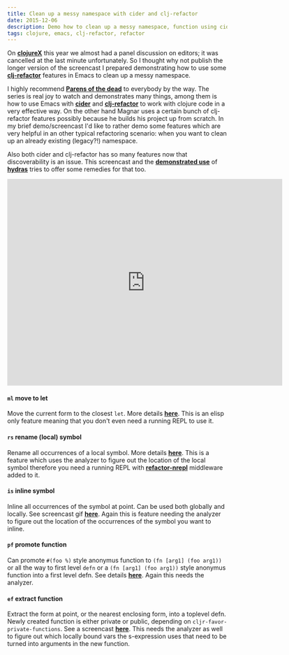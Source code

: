 ```yaml
---
title: Clean up a messy namespace with cider and clj-refactor
date: 2015-12-06
description: Demo how to clean up a messy namespace, function using cider and clj-refactor in emacs
tags: clojure, emacs, clj-refactor, refactor
---
```


On [**clojureX**](https://skillsmatter.com/conferences/6861-clojure-exchange-2015) this year we almost had a panel discussion on editors; it was cancelled at the last minute unfortunately. So I thought why not publish the longer version of the screencast I prepared demonstrating how to use some [**clj-refactor**](https://github.com/clojure-emacs/clj-refactor.el/wiki) features in Emacs to clean up a messy namespace.

I highly recommend [**Parens of the dead**](http://www.parens-of-the-dead.com) to everybody by the way. The series is real joy to watch and demonstrates many things, among them is how to use Emacs with [**cider**](https://github.com/clojure-emacs/cider) and [**clj-refactor**](https://github.com/clojure-emacs/clj-refactor.el/wiki) to work with clojure code in a very effective way. On the other hand Magnar uses a certain bunch of clj-refactor features possibly because he builds his project up from scratch. In my brief demo/screencast I'd like to rather demo some features which are very helpful in an other typical refactoring scenario: when you want to clean up an already existing (legacy?!) namespace.

Also both cider and clj-refactor has so many features now that discoverability is an issue. This screencast and the [**demonstrated use**](https://github.com/clojure-emacs/clj-refactor.el/wiki/hydra-code) of [**hydras**](https://github.com/abo-abo/hydra) tries to offer some remedies for that too.

<iframe width="630" height="473" src="https://www.youtube.com/embed/mOSUE3czp9w?rel=0&vq=large" frameborder="0" allowfullscreen></iframe>

#### `ml` move to let ####
Move the current form to the closest `let`. More details [**here**](https://github.com/clojure-emacs/clj-refactor.el/wiki/cljr-move-to-let). This is an elisp only feature meaning that you don't even need a running REPL to use it.

#### `rs` rename (local) symbol ####
Rename all occurrences of a local symbol. More details [**here**](https://github.com/clojure-emacs/clj-refactor.el/wiki/cljr-rename-symbol#or-a-locally-defined-symbol). This is a feature which uses the analyzer to figure out the location of the local symbol therefore you need a running REPL with [**refactor-nrepl**](https://github.com/clojure-emacs/refactor-nrepl) middleware added to it.

#### `is` inline symbol ####
Inline all occurrences of the symbol at point. Can be used both globally and locally. See screencast gif [**here**](https://github.com/clojure-emacs/clj-refactor.el/wiki/cljr-inline-symbol). Again this is feature needing the analyzer to figure out the location of the occurrences of the symbol you want to inline.

#### `pf` promote function ####
Can promote `#(foo %)` style anonymus function to `(fn [arg1] (foo arg1))` or all the way to first level `defn` or a `(fn [arg1] (foo arg1))` style anonymus function into a first level defn. See details [**here**](https://github.com/clojure-emacs/clj-refactor.el/wiki/cljr-promote-function#promote-anonymous-function-to-defn). Again this needs the analyzer.

#### `ef` extract function ####
Extract the form at point, or the nearest enclosing form, into a toplevel defn. Newly created function is either private or public, depending on `cljr-favor-private-functions`. See a screencast [**here**](https://github.com/clojure-emacs/clj-refactor.el/wiki/cljr-extract-function). This needs the analyzer as well to figure out which locally bound vars the s-expression uses that need to be turned into arguments in the new function.

